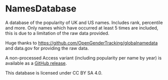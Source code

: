 # NamesDatabase
A database of the popularity of UK and US names. Includes rank, percentile and more. Only names which have occurred at least 5 times are included, this is due to a limitation of the raw data provided.

Huge thanks to https://github.com/OpenGenderTracking/globalnamedata and data.gov for providing the raw data.

A non-processed Access variant (including popularity per name by year) is available as a [GitHub release](https://github.com/Leader-board/NamesDatabase/releases/tag/raw_data).

This database is licensed under CC BY SA 4.0.
